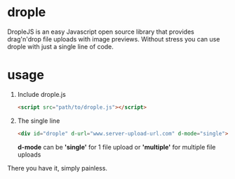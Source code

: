 # drople
DropleJS is an easy Javascript open source library that provides drag'n'drop file uploads with image previews.
Without stress you can use drople with just a single line of code.

# usage
<ol>
<li>Include drople.js</li>

```html
<script src="path/to/drople.js"></script>
```

<li>The single line</li>

```html
<div id="drople" d-url="www.server-upload-url.com" d-mode="single"></div>
```
  <strong>d-mode</strong> can be <strong>'single'</strong> for 1 file upload
  or <strong>'multiple'</strong> for multiple file uploads
</ol>


There you have it, simply painless.

